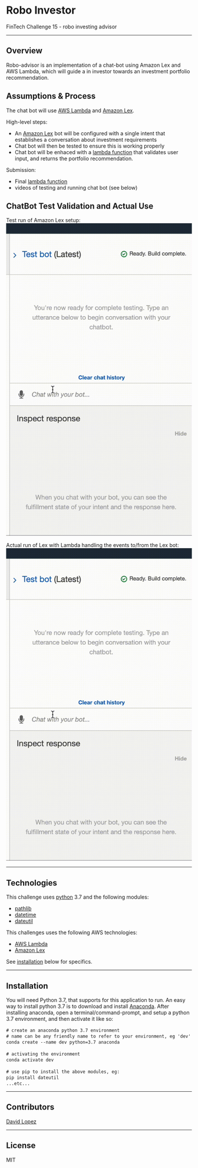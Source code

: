 # Robo Investor
FinTech Challenge 15 - robo investing advisor  

---

## Overview
Robo-advisor is an implementation of a chat-bot using Amazon Lex and AWS Lambda, which will guide a in investor towards an investment portfolio recommendation.  

## Assumptions & Process
The chat bot will use [AWS Lambda](https://docs.aws.amazon.com/lambda/latest/dg/welcome.html) and [Amazon Lex](https://docs.aws.amazon.com/lexv2/latest/dg/what-is.html).

High-level steps:  
- An [Amazon Lex](https://docs.aws.amazon.com/lexv2/latest/dg/what-is.html) bot will be configured with a single intent that establishes a conversation about investment requirements
- Chat bot will then be tested to ensure this is working properly
- Chat bot will be enhaced with a [lambda function](app/recommendPortfolio.py) that validates user input, and returns the portfolio recommendation.  

Submission:  
- Final [lambda function](app/recommendPortfolio.py)
- videos of testing and running chat bot (see below)

## ChatBot Test Validation and Actual Use

Test run of Amazon Lex setup:  
![Chatbot Test](media/chat-bot-test-output.gif)  

Actual run of Lex with Lambda handling the events to/from the Lex bot:  
![Chatbot Test](media/chat-bot-test-output.gif)  


---

## Technologies

This challenge uses [python](https://www.python.org/) 3.7 and the following modules:  
- [pathlib](https://docs.python.org/3/library/pathlib.html)
- [datetime](https://docs.python.org/3.7/library/datetime.html)
- [dateutil](https://dateutil.readthedocs.io/en/stable/)  

This challenges uses the following AWS technologies:  
- [AWS Lambda](https://docs.aws.amazon.com/lambda/latest/dg/welcome.html)
- [Amazon Lex](https://docs.aws.amazon.com/lexv2/latest/dg/what-is.html)  

See [installation](#installation) below for specifics.

---

## Installation

You will need Python 3.7, that supports for this application to run. An easy way to install python 3.7 is to download and install [Anaconda](https://www.anaconda.com/products/individual). After installing anaconda, open a terminal/command-prompt, and setup a python 3.7 environment, and then activate it like so:

```
# create an anaconda python 3.7 environment
# name can be any friendly name to refer to your environment, eg 'dev'
conda create --name dev python=3.7 anaconda

# activating the environment
conda activate dev

# use pip to install the above modules, eg:
pip install dateutil
...etc...
```

---

## Contributors

[David Lopez](https://github.com/sububer)

---

## License

MIT